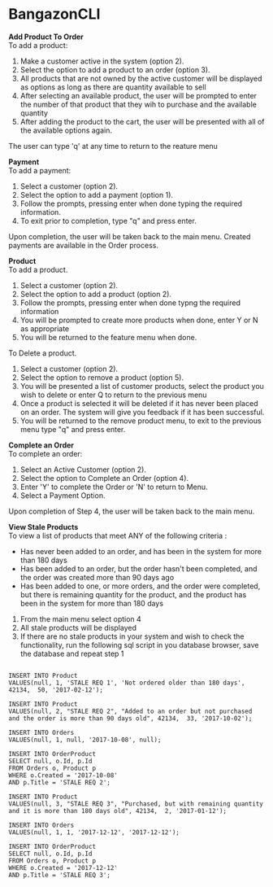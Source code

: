 # BangazonCLI


**Add Product To Order**<br>
To add a product:
1. Make a customer active in the system (option 2).
2. Select the option to add a product to an order (option 3).
3. All products that are not owned by the active customer will be displayed as options as long as there are quantity available to sell
4. After selecting an available product, the user will be prompted to enter the number of that product that they wih to purchase and the available quantity
5. After adding the product to the cart, the user will be presented with all of the available options again.

The user can type 'q' at any time to return to the reature menu


**Payment**<br>
To add a payment:
1. Select a customer (option 2).
2. Select the option to add a payment (option 1).
3. Follow the prompts, pressing enter when done typing the required information.
4. To exit prior to completion, type "q" and press enter.

Upon completion, the user will be taken back to the main menu.  Created payments are available in the Order process.

**Product**<br>
To add a product.
1. Select a customer (option 2).
2. Select the option to add a product (option 2).
3. Follow the prompts, pressing enter when done typng the required information
4. You will be prompted to create more products when done, enter Y or N as appropriate
5. You will be returned to the feature menu when done.

To Delete a product.
1. Select a customer (option 2).
2. Select the option to remove a product (option 5).
3. You will be presented a list of customer products, select the product you wish to delete or enter Q to
   return to the previous menu
4. Once a product is selected it will be deleted if it has never been placed on an order. The system will give
   you feedback if it has been successful.
5. You will be returned to the remove product menu, to exit to the previous menu type "q" and press enter.

**Complete an Order**<br>
To complete an order:
1. Select an Active Customer (option 2).
2. Select the option to Complete an Order (option 4).
3. Enter 'Y' to complete the Order or 'N' to return to Menu.
4. Select a Payment Option. 

Upon completion of Step 4, the user will be taken back to the main menu.

**View Stale Products**<br>
To view a list of products that meet ANY of the following criteria :
- Has never been added to an order, and has been in the system for more than 180 days
- Has been added to an order, but the order hasn't been completed, and the order was created more than 90 days ago
- Has been added to one, or more orders, and the order were completed, but there is remaining quantity for the product, and the product has been in the system for more than 180 days

1. From the main menu select option 4
2. All stale products will be displayed
3. If there are no stale products in your system and wish to check the functionality, run the following sql script in you database browser, save the database and repeat step 1
```

INSERT INTO Product
VALUES(null, 1, 'STALE REQ 1', 'Not ordered older than 180 days', 42134,  50, '2017-02-12');

INSERT INTO Product
VALUES(null, 2, "STALE REQ 2", "Added to an order but not purchased and the order is more than 90 days old", 42134,  33, '2017-10-02');

INSERT INTO Orders
VALUES(null, 1, null, '2017-10-08', null);

INSERT INTO OrderProduct
SELECT null, o.Id, p.Id
FROM Orders o, Product p
WHERE o.Created = '2017-10-08'
AND p.Title = 'STALE REQ 2';

INSERT INTO Product
VALUES(null, 3, "STALE REQ 3", "Purchased, but with remaining quantity and it is more than 180 days old", 42134,  2, '2017-01-12');

INSERT INTO Orders
VALUES(null, 1, 1, '2017-12-12', '2017-12-12');

INSERT INTO OrderProduct
SELECT null, o.Id, p.Id
FROM Orders o, Product p
WHERE o.Created = '2017-12-12'
AND p.Title = 'STALE REQ 3';
```
